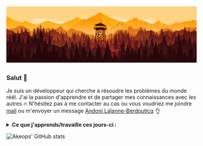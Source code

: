 # ![Akeops](https://github.com/Akeops/Akeops/blob/main/coverHeader.PNG)

### Salut 👋

Je suis un développeur qui cherche à résoudre les problèmes du monde réél. J'ai la passion d'apprendre et de partager mes connaissances avec les autres 🔥
N'hésitez pas à me contacter au cas ou vous voudriez me joindre [mail](mailto:lalanne.andoni1@gmail.com) ou m'envoyer un message [Andoni Lalanne-Berdouticq](https://www.linkedin.com/in/andoni-lalanne-berdouticq-240104179/) 👌

<details>
  <summary><strong>Ce que j'apprends/travaille ces jours-ci :</strong></summary>
    <ul>
      <li>Les bonnes pratiques HTML</li>
      <li>PHP avancé</li>
      <li>CSS avancé</li>
    </ul>
</details>

![Akeops' GitHub stats](https://github-readme-stats.vercel.app/api?username=Akeops&show_icons=true&theme=transparent)


